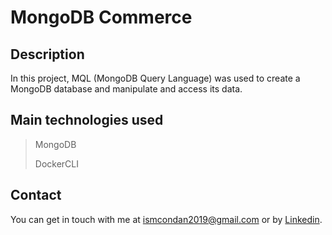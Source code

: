 # MongoDB Commerce

## Description
In this project, MQL (MongoDB Query Language) was used to create a MongoDB database and manipulate and access its data.

## Main technologies used
> MongoDB
>
> DockerCLI

## Contact
You can get in touch with me at ismcondan2019@gmail.com or by <a href="https://www.linkedin.com/in/ismaeldantas/">Linkedin</a>.
